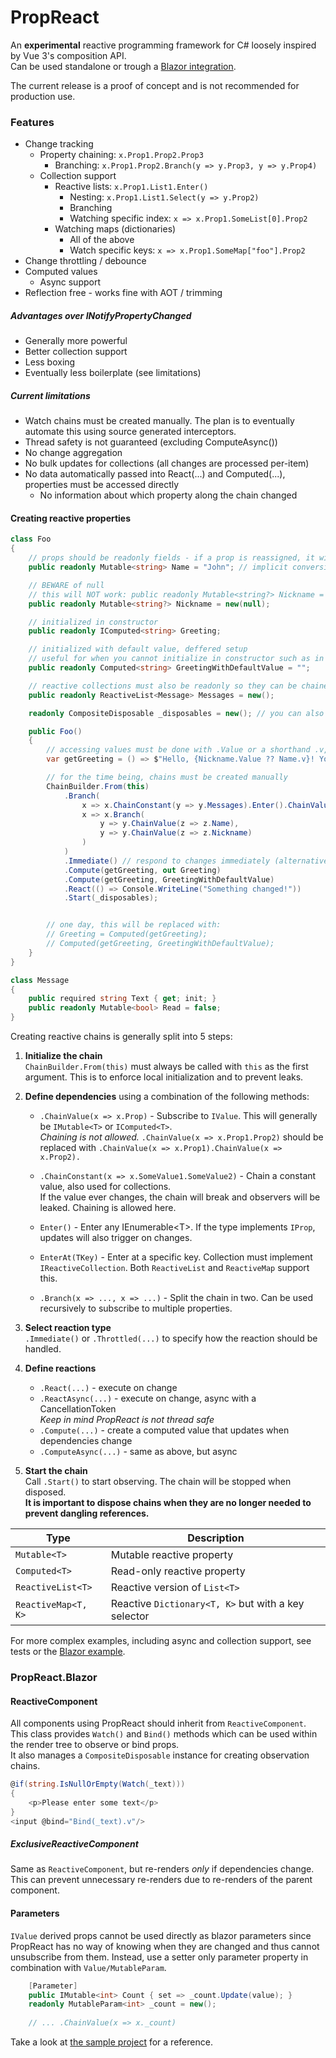 ﻿# PropReact

An **experimental** reactive programming framework for C# loosely inspired by Vue 3's composition API.\
Can be used standalone or trough a [Blazor integration](#propreactblazor).

The current release is a proof of concept and is not recommended for production use.

### Features

- Change tracking
    - Property chaining: `x.Prop1.Prop2.Prop3`
        - Branching: `x.Prop1.Prop2.Branch(y => y.Prop3, y => y.Prop4)`
    - Collection support
        - Reactive lists: `x.Prop1.List1.Enter()`
            - Nesting: `x.Prop1.List1.Select(y => y.Prop2)`
            - Branching
            - Watching specific index: `x => x.Prop1.SomeList[0].Prop2`
        - Watching maps (dictionaries)
            - All of the above
            - Watch specific keys: `x => x.Prop1.SomeMap["foo"].Prop2`
- Change throttling / debounce
- Computed values
    - Async support
- Reflection free - works fine with AOT / trimming

##### Advantages over INotifyPropertyChanged

- Generally more powerful
- Better collection support
- Less boxing
- Eventually less boilerplate (see limitations)

##### Current limitations

- Watch chains must be created manually. The plan is to eventually automate this using source generated interceptors.
- Thread safety is not guaranteed (excluding ComputeAsync())
- No change aggregation
- No bulk updates for collections (all changes are processed per-item)
- No data automatically passed into React(...) and Computed(...), properties must be accessed directly
    - No information about which property along the chain changed

#### Creating reactive properties

```csharp
class Foo
{
    // props should be readonly fields - if a prop is reassigned, it will break existing observers
    public readonly Mutable<string> Name = "John"; // implicit conversion from T

    // BEWARE of null
    // this will NOT work: public readonly Mutable<string?> Nickname = null;
    public readonly Mutable<string?> Nickname = new(null);

    // initialized in constructor
    public readonly IComputed<string> Greeting;

    // initialized with default value, deffered setup
    // useful for when you cannot initialize in constructor such as in Blazor components
    public readonly Computed<string> GreetingWithDefaultValue = "";

    // reactive collections must also be readonly so they can be chained with .ChainConstant(...)
    public readonly ReactiveList<Message> Messages = new();

    readonly CompositeDisposable _disposables = new(); // you can also inherit from it or implement ICompositeDisposable

    public Foo()
    {
        // accessing values must be done with .Value or a shorthand .v, but implicit conversion is also available 
        var getGreeting = () => $"Hello, {Nickname.Value ?? Name.v}! You have {Messages.Count(x => !x.Read.v)} unread messages.";

        // for the time being, chains must be created manually
        ChainBuilder.From(this)
            .Branch(
                x => x.ChainConstant(y => y.Messages).Enter().ChainValue(y => y.Read),
                x => x.Branch(
                    y => y.ChainValue(z => z.Name),
                    y => y.ChainValue(z => z.Nickname)
                )
            )
            .Immediate() // respond to changes immediately (alternatively, use .Throttled(...))
            .Compute(getGreeting, out Greeting)
            .Compute(getGreeting, GreetingWithDefaultValue)
            .React(() => Console.WriteLine("Something changed!"))
            .Start(_disposables);


        // one day, this will be replaced with:
        // Greeting = Computed(getGreeting);
        // Computed(getGreeting, GreetingWithDefaultValue);
    }
}

class Message
{
    public required string Text { get; init; }
    public readonly Mutable<bool> Read = false;
}
```

Creating reactive chains is generally split into 5 steps:

1. **Initialize the chain**\
   `ChainBuilder.From(this)` must always be called with `this` as the first argument.
   This is to enforce local initialization and to prevent leaks.
2. **Define dependencies** using a combination of the following methods:
    - `.ChainValue(x => x.Prop)` - Subscribe to `IValue`. This will generally be `IMutable<T>` or `IComputed<T>`.\
      *Chaining is not allowed.* `.ChainValue(x => x.Prop1.Prop2)` should be replaced
      with `.ChainValue(x => x.Prop1).ChainValue(x => x.Prop2).`

    - `.ChainConstant(x => x.SomeValue1.SomeValue2)` - Chain a constant value, also used for collections.\
      If the value ever changes, the chain will break and observers will be leaked. Chaining is allowed here.
    - `Enter()` - Enter any IEnumerable\<T\>. If the type implements `IProp`, updates will also trigger on changes.
    - `EnterAt(TKey)` - Enter at a specific key. Collection must implement `IReactiveCollection`. Both `ReactiveList`
      and `ReactiveMap` support this.
    - `.Branch(x => ..., x => ...)` - Split the chain in two. Can be used recursively to subscribe to multiple
      properties.

3. **Select reaction type**\
   `.Immediate()` or `.Throttled(...)` to specify how the reaction should be handled.
4. **Define reactions**
    - `.React(...)` - execute on change
    - `.ReactAsync(...)` - execute on change, async with a CancellationToken\
      *Keep in mind PropReact is not thread safe*
    - `.Compute(...)` - create a computed value that updates when dependencies change
    - `.ComputeAsync(...)` - same as above, but async
5. **Start the chain**\
   Call `.Start()` to start observing. The chain will be stopped when disposed.\
   **It is important to dispose chains when they are no longer needed to prevent dangling references.**

| Type                | Description                                         |
|---------------------|-----------------------------------------------------|
| `Mutable<T>`        | Mutable reactive property                           |
| `Computed<T>`       | Read-only reactive property                         |
| `ReactiveList<T>`   | Reactive version of `List<T>`                       |
| `ReactiveMap<T, K>` | Reactive `Dictionary<T, K>` but with a key selector |

For more complex examples, including async and collection support, see tests or
the [Blazor example](https://github.com/wihrl/PropReact/tree/main/samples/BlazorSample).

### PropReact.Blazor

#### ReactiveComponent

All components using PropReact should inherit from `ReactiveComponent`.\
This class provides `Watch()` and `Bind()` methods which can be used within the render tree to observe or bind props.\
It also manages a `CompositeDisposable` instance for creating observation chains.

```csharp
@if(string.IsNullOrEmpty(Watch(_text)))
{
    <p>Please enter some text</p>   
}
<input @bind="Bind(_text).v"/>
```

##### ExclusiveReactiveComponent

Same as `ReactiveComponent`, but re-renders *only* if dependencies change.\
This can prevent unnecessary re-renders due to re-renders of the parent component.

#### Parameters

`IValue` derived props cannot be used directly as blazor parameters since PropReact has no way of knowing
when they are changed and thus cannot unsubscribe from them. Instead, use a setter only parameter property in combination with `Value/MutableParam`.

```csharp
    [Parameter]
    public IMutable<int> Count { set => _count.Update(value); }
    readonly MutableParam<int> _count = new();
    
    // ... .ChainValue(x => x._count)
```

Take a look at [the sample project](https://github.com/wihrl/PropReact/tree/main/samples/BlazorSample) for a reference.